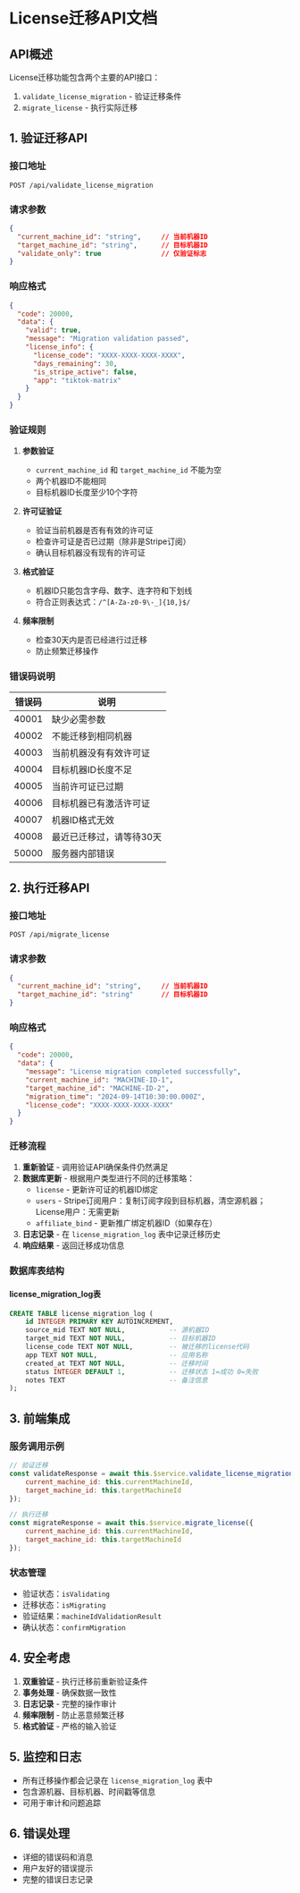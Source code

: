 # License迁移API文档

## API概述

License迁移功能包含两个主要的API接口：

1. `validate_license_migration` - 验证迁移条件
2. `migrate_license` - 执行实际迁移

## 1. 验证迁移API

### 接口地址

```
POST /api/validate_license_migration
```

### 请求参数

```json
{
  "current_machine_id": "string",     // 当前机器ID
  "target_machine_id": "string",      // 目标机器ID
  "validate_only": true               // 仅验证标志
}
```

### 响应格式

```json
{
  "code": 20000,
  "data": {
    "valid": true,
    "message": "Migration validation passed",
    "license_info": {
      "license_code": "XXXX-XXXX-XXXX-XXXX",
      "days_remaining": 30,
      "is_stripe_active": false,
      "app": "tiktok-matrix"
    }
  }
}
```

### 验证规则

1. **参数验证**
   - `current_machine_id` 和 `target_machine_id` 不能为空
   - 两个机器ID不能相同
   - 目标机器ID长度至少10个字符

2. **许可证验证**
   - 验证当前机器是否有有效的许可证
   - 检查许可证是否已过期（除非是Stripe订阅）
   - 确认目标机器没有现有的许可证

3. **格式验证**
   - 机器ID只能包含字母、数字、连字符和下划线
   - 符合正则表达式：`/^[A-Za-z0-9\-_]{10,}$/`

4. **频率限制**
   - 检查30天内是否已经进行过迁移
   - 防止频繁迁移操作

### 错误码说明

| 错误码 | 说明 |
|--------|------|
| 40001 | 缺少必需参数 |
| 40002 | 不能迁移到相同机器 |
| 40003 | 当前机器没有有效许可证 |
| 40004 | 目标机器ID长度不足 |
| 40005 | 当前许可证已过期 |
| 40006 | 目标机器已有激活许可证 |
| 40007 | 机器ID格式无效 |
| 40008 | 最近已迁移过，请等待30天 |
| 50000 | 服务器内部错误 |

## 2. 执行迁移API

### 接口地址

```
POST /api/migrate_license
```

### 请求参数

```json
{
  "current_machine_id": "string",     // 当前机器ID
  "target_machine_id": "string"       // 目标机器ID
}
```

### 响应格式

```json
{
  "code": 20000,
  "data": {
    "message": "License migration completed successfully",
    "current_machine_id": "MACHINE-ID-1",
    "target_machine_id": "MACHINE-ID-2", 
    "migration_time": "2024-09-14T10:30:00.000Z",
    "license_code": "XXXX-XXXX-XXXX-XXXX"
  }
}
```

### 迁移流程

1. **重新验证** - 调用验证API确保条件仍然满足
2. **数据库更新** - 根据用户类型进行不同的迁移策略：
   - `license` - 更新许可证的机器ID绑定
   - `users` - Stripe订阅用户：复制订阅字段到目标机器，清空源机器；License用户：无需更新
   - `affiliate_bind` - 更新推广绑定机器ID（如果存在）
3. **日志记录** - 在 `license_migration_log` 表中记录迁移历史
4. **响应结果** - 返回迁移成功信息

### 数据库表结构

#### license_migration_log表

```sql
CREATE TABLE license_migration_log (
    id INTEGER PRIMARY KEY AUTOINCREMENT,
    source_mid TEXT NOT NULL,           -- 源机器ID
    target_mid TEXT NOT NULL,           -- 目标机器ID  
    license_code TEXT NOT NULL,         -- 被迁移的license代码
    app TEXT NOT NULL,                  -- 应用名称
    created_at TEXT NOT NULL,           -- 迁移时间
    status INTEGER DEFAULT 1,           -- 迁移状态 1=成功 0=失败
    notes TEXT                          -- 备注信息
);
```

## 3. 前端集成

### 服务调用示例

```javascript
// 验证迁移
const validateResponse = await this.$service.validate_license_migration({
    current_machine_id: this.currentMachineId,
    target_machine_id: this.targetMachineId
});

// 执行迁移
const migrateResponse = await this.$service.migrate_license({
    current_machine_id: this.currentMachineId,
    target_machine_id: this.targetMachineId
});
```

### 状态管理

- 验证状态：`isValidating`
- 迁移状态：`isMigrating`  
- 验证结果：`machineIdValidationResult`
- 确认状态：`confirmMigration`

## 4. 安全考虑

1. **双重验证** - 执行迁移前重新验证条件
2. **事务处理** - 确保数据一致性
3. **日志记录** - 完整的操作审计
4. **频率限制** - 防止恶意频繁迁移
5. **格式验证** - 严格的输入验证

## 5. 监控和日志

- 所有迁移操作都会记录在 `license_migration_log` 表中
- 包含源机器、目标机器、时间戳等信息
- 可用于审计和问题追踪

## 6. 错误处理

- 详细的错误码和消息
- 用户友好的错误提示
- 完整的错误日志记录
